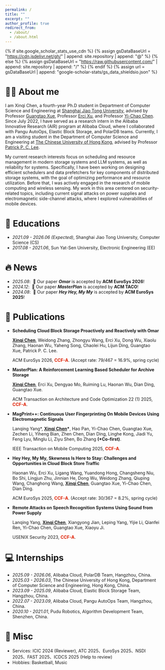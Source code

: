 ```yaml
---
permalink: /
title: ""
excerpt: ""
author_profile: true
redirect_from: 
  - /about/
  - /about.html
---
```


{% if site.google_scholar_stats_use_cdn %}
{% assign gsDataBaseUrl = "https://cdn.jsdelivr.net/gh/" | append: site.repository | append: "@" %}
{% else %}
{% assign gsDataBaseUrl = "https://raw.githubusercontent.com/" | append: site.repository | append: "/" %}
{% endif %}
{% assign url = gsDataBaseUrl | append: "google-scholar-stats/gs_data_shieldsio.json" %}

<span class='anchor' id='about-me'></span>

# 👨‍💻 About me

I am Xinqi Chen, a fourth-year Ph.D student in Department of Computer Science and Engineering at [Shanghai Jiao Tong University](https://en.sjtu.edu.cn/), advised by Professor [Guangtao Xue](https://scholar.google.com/citations?user=vTC9TSQAAAAJ&hl=zh-CN&oi=ao), Professor [Erci Xu](https://scholar.google.com/citations?user=7Yc6A1QAAAAJ&hl=zh-CN&oi=ao), and Professor [Yi-Chao Chen](https://scholar.google.com/citations?user=LdNIR90AAAAJ). Since July 2022, I have served as a research intern in the Alibaba Innovative Research (AIR) program at Alibaba Cloud, where I collaborated with Pangu AutoOps, Elastic Block Storage, and PolarDB teams. Currently, I am a visiting student in the Department of Computer Science and Engineering at [The Chinese University of Hong Kong](https://www.cuhk.edu.hk/english/index.html), advised by Professor [Patrick P. C. Lee](https://scholar.google.com.hk/citations?user=gyRtVVEAAAAJ&hl=zh-CN&oi=ao).

My current research interests focus on scheduling and resource management in modern storage systems and LLM systems, as well as reliability for systems. Specifically, I have been working on designing efficient schedulers and data prefetchers for key components of distributed storage systems, with the goal of optimizing performance and resource utilization. Before that, I was actively engaged in the research of mobile computing and wireless sensing. My work in this area centered on security-related topics, including current signal attacks on power supplies and electromagnetic side-channel attacks, where I explored vulnerabilities of mobile devices.
<!-- Find my CV [here](cv/resume.pdf). -->

# 📖 Educations

- *2021.09 - 2026.06 (Expected)*, Shanghai Jiao Tong University, Computer Science (CS)
- *2017.08 - 2021.06*, Sun Yat-Sen University, Electronic Engineering (EE)

# 🔥 News

- *2025.08*: &nbsp;🎉 Our paper ***Omar*** is accepted by **ACM EuroSys 2026**!
- *2024.12*: &nbsp;🎉 Our paper ***MasterPlan*** is accepted by **ACM TACO**!
- *2024.08*: &nbsp;🎉 Our paper ***Hey Hey, My My*** is accepted by **ACM EuroSys 2025**!

# 📝 Publications

<!-- <div class='paper-box'><div class='paper-box-image'><div><div class="badge">CVPR 2016</div><img src='images/500x300.png' alt="sym" width="100%"></div></div>
<div class='paper-box-text' markdown="1">

[Deep Residual Learning for Image Recognition](https://openaccess.thecvf.com/content_cvpr_2016/papers/He_Deep_Residual_Learning_CVPR_2016_paper.pdf)

**Kaiming He**, Xiangyu Zhang, Shaoqing Ren, Jian Sun

[**Project**](https://scholar.google.com/citations?view_op=view_citation&hl=zh-CN&user=DhtAFkwAAAAJ&citation_for_view=DhtAFkwAAAAJ:ALROH1vI_8AC) <strong><span class='show_paper_citations' data='DhtAFkwAAAAJ:ALROH1vI_8AC'></span></strong>
- Lorem ipsum dolor sit amet, consectetur adipiscing elit. Vivamus ornare aliquet ipsum, ac tempus justo dapibus sit amet. 
</div>
</div> -->

- <span style="font-weight: bold;">Scheduling Cloud Block Storage Proactively and Reactively with Omar</span>

    **<u>Xinqi Chen</u>**, Weidong Zhang, Zhongyu Wang, Erci Xu, Dong Wu, Xiaolu Zhang, Haonan Wu, Yaheng Song, Chaolei Hu, Lijun Ding, Guangtao Xue, Patrick P. C. Lee.

    ACM EuroSys 2026, <span style="color: #de1f00; font-weight: bold;">CCF-A</span>. (Accept rate: 79/467 = 16.9%, spring cycle)

- <span style="font-weight: bold;">MasterPlan: A Reinforcement Learning Based Scheduler for Archive Storage</span>
  
    **<u>Xinqi Chen</u>**, Erci Xu, Dengyao Mo, Ruiming Lu, Haonan Wu, Dian Ding, Guangtao Xue.

    ACM Transaction on Architecture and Code Optimization 22 (1) 2025, <span style="color: #de1f00; font-weight: bold;">CCF-A</span>.

- <span style="font-weight: bold;">MagPrint++: Continuous User Fingerprinting On Mobile Devices Using Electromagnetic Signals</span>

    Lanqing Yang\*, **<u>Xinqi Chen</u>\***, Hao Pan, Yi-Chao Chen, Guangtao Xue, Zechen Li, Yiheng Bian, Zhen Chen, Dian Ding, Linghe Kong, Jiadi Yu, Feng Lyu, Minglu Li, Ziyu Shen, Bo Zhang **(\*Co-first)**.

    IEEE Transaction on Mobile Computing 2025, <span style="color: #de1f00; font-weight: bold;">CCF-A</span>.

- <span style="font-weight: bold;">Hey Hey, My My, Skewness Is Here to Stay: Challenges and Opportunities in Cloud Block Store Traffic</span>

    Haonan Wu, Erci Xu, Ligang Wang, Yuandong Hong, Changsheng Niu, Bo Shi, Lingjun Zhu, Jinnian He, Dong Wu, Weidong Zhang, Qiuping Wang, Changhong Wang, **<u>Xinqi Chen</u>**, Guangtao Xue, Yi-Chao Chen, Dian Ding.

    ACM EuroSys 2025, <span style="color: #de1f00; font-weight: bold;">CCF-A</span>. (Accept rate: 30/367 = 8.2%, spring cycle)

- <span style="font-weight: bold;">Remote Attacks on Speech Recognition Systems Using Sound from Power Supply</span>

    Lanqing Yang, **<u>Xinqi Chen</u>**, Xiangyong Jian, Leping Yang, Yijie Li, Qianfei Ren, Yi-Chao Chen, Guangtao Xue, Xiaoyu Ji.

    USENIX Security 2023, <span style="color: #de1f00; font-weight: bold;">CCF-A</span>.

<!-- # 🎖 Honors and Awards
- *2021.10* Lorem ipsum dolor sit amet, consectetur adipiscing elit. Vivamus ornare aliquet ipsum, ac tempus justo dapibus sit amet. 
- *2021.09* Lorem ipsum dolor sit amet, consectetur adipiscing elit. Vivamus ornare aliquet ipsum, ac tempus justo dapibus sit amet.  -->

<!-- # 💬 Invited Talks
- *2021.06*, Lorem ipsum dolor sit amet, consectetur adipiscing elit. Vivamus ornare aliquet ipsum, ac tempus justo dapibus sit amet. 
- *2021.03*, Lorem ipsum dolor sit amet, consectetur adipiscing elit. Vivamus ornare aliquet ipsum, ac tempus justo dapibus sit amet.  \| [\[video\]](https://github.com/) -->

# 💻 Internships

- *2025.09 - 2026.06*, Alibaba Cloud, PolarDB Team, Hangzhou, China.
- *2025.03 - 2026.03*, The Chinese University of Hong Kong, Department of Computer Science and Engineering, Hong Kong, China.
- *2023.09 - 2025.09*, Alibaba Cloud, Elastic Block Storage Team, Hangzhou, China.
- *2022.07 - 2023.09*, Alibaba Cloud, Pangu AutoOps Team, Hangzhou, China.
- *2020.10 - 2021.01*, Pudu Robotics, Algorithm Development Team, Shenzhen, China.

# 👻 Misc

- Services: ICIC 2024 (Reviewer), ATC 2025、EuroSys 2025、NSDI 2025、FAST 2025、ICDCS 2025 (Help to review)
- Hobbies: Basketball, Music
